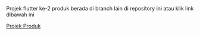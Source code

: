 Projek flutter ke-2 produk berada di branch lain di repository ini atau klik link dibawah ini

[Projek Produk](https://github.com/RezaConz/Flutter-Aksamedia/tree/produk)
